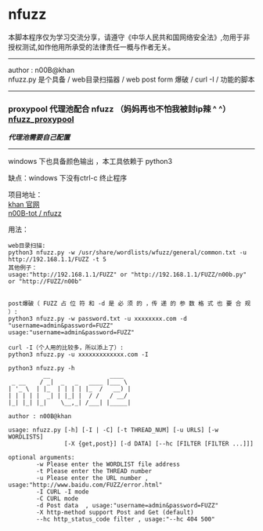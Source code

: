 # nfuzz
本脚本程序仅为学习交流分享，请遵守《中华人民共和国网络安全法》,勿用于非授权测试,如作他用所承受的法律责任一概与作者无关。  
***
  
author : n00B@khan  
nfuzz.py 是个具备 / web目录扫描器 / web post form 爆破 / curl -I / 功能的脚本    
****

### proxypool 代理池配合 nfuzz （妈妈再也不怕我被封ip辣 ^ ^） [nfuzz_proxypool](https://github.com/n00B-ToT/nfuzz/releases/tag/nfuzz_with_proxypool_v0.01)  
__*代理池需要自己配置*__
  
****
windows 下也具备颜色输出 ，本工具依赖于 python3  

缺点：windows 下没有ctrl-c 终止程序  

项目地址：  
[khan 官网](http://www.khan.org.cn/index.php/2020/03/12/nfuzz/)  
[n00B-tot / nfuzz](https://github.com/n00B-ToT/nfuzz)

用法：
```
web目录扫描:
python3 nfuzz.py -w /usr/share/wordlists/wfuzz/general/common.txt -u http://192.168.1.1/FUZZ -t 5
其他例子：
usage:"http://192.168.1.1/FUZZ" or "http://192.168.1.1/FUZZ/n00b.py" or "http://FUZZ/n00b"


post爆破（ FUZZ 占 位 符 和 -d 是 必 须 的 ，传 递 的 参 数 格 式 也 要 合 规 ）:
python3 nfuzz.py -w password.txt -u xxxxxxxx.com -d "username=admin&password=FUZZ"
usage:"username=admin&password=FUZZ"

curl -I（个人用的比较多，所以添上了）:
python3 nfuzz.py -u xxxxxxxxxxxxx.com -I
```

```
python3 nfuzz.py -h
          __                 ____  
 _ __    / _|  _   _   ____ |___ \ 
| '_ \  | |_  | | | | |_  /   __) |
| | | | |  _| | |_| |  / /   / __/ 
|_| |_| |_|    \__,_| /___| |_____|
                                   
author : n00B@khan

usage: nfuzz.py [-h] [-I | -C] [-t THREAD_NUM] [-u URLS] [-w WORDLISTS]
                [-X {get,post}] [-d DATA] [--hc [FILTER [FILTER ...]]]  

optional arguments:
        -w Please enter the WORDLIST file address
        -t Please enter the THREAD number
        -u Please enter the URL number , usage:"http://www.baidu.com/FUZZ/error.html"
        -I CURL -I mode
        -C CURL mode 
        -d Post data  , usage:"username=admin&password=FUZZ"
        -X http-method support Post and Get (default) 
        --hc http_status_code filter , usage:"--hc 404 500"                
```
